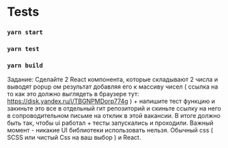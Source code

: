 # Tests

### `yarn start`

### `yarn test`

### `yarn build`

Задание:
Сделайте 2 React компонента, которые складывают 2 числа и выводят popup ом результат добавляя его к массиву чисел ( ссылка на то как это должно выглядеть в браузере тут: https://disk.yandex.ru/i/TBGNPMDorp774g ) + напишите тест функцию и закиньте это все в отдельный гит репозиторий и скиньте ссылку на него в сопроводительном письме на отклик в этой вакансии.
В итоге должно быть так, чтобы ui работал + тесты запускались и проходили.
Важный момент - никакие UI библиотеки использовать нельзя. Обычный css ( SCSS или чистый Css на ваш выбор ) и React.
